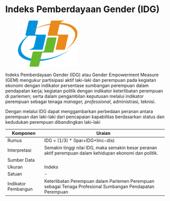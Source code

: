 # Indeks Pemberdayaan Gender (IDG)

<div align="left">

<figure><img src="../../.gitbook/assets/Lambang_Badan_Pusat_Statistik_(BPS)_Indonesia.svg (1).png" alt="" width="188"><figcaption></figcaption></figure>

</div>

Indeks Pemberdayaan Gender (IDG) atau Gender Empowerment Measure (GEM) mengukur partisipasi aktif laki-laki dan perempuan pada kegiatan ekonomi dengan indikator persentase sumbangan perempuan dalam pendapatan kerja; kegiatan politik dengan indikator keterlibatan perempuan di parlemen; serta dalam pengambilan keputusan melalui indikator perempuan sebagai tenaga _manager, professional_, administrasi, teknisi.

Dengan melalui IDG dapat menggambarkan perbedaan peranan antara perempuan dan laki-laki dari pencapaian kapabilitas berdasarkan status dan kedudukan perempuan dibandingkan laki-laki

| Komponen            | Uraian                                                                                                    |
| ------------------- | --------------------------------------------------------------------------------------------------------- |
| Rumus               | IDG = (1/3) \* (Ipar+IDG+Iinc−dis)                                                                        |
| Interpretasi        | Semakin tinggi nilai IDG, maka semakin besar peranan aktif perempuan dalam kehidupan ekonomi dan politik. |
| Sumber Data         |                                                                                                           |
| Ukuran              | Indeks                                                                                                    |
| Satuan              | -                                                                                                         |
| Indikator Pembangun | Keterlibatan Perempuan dalam Parlemen Perempuan sebagai Tenaga Profesional Sumbangan Pendapatan Perempuan |
